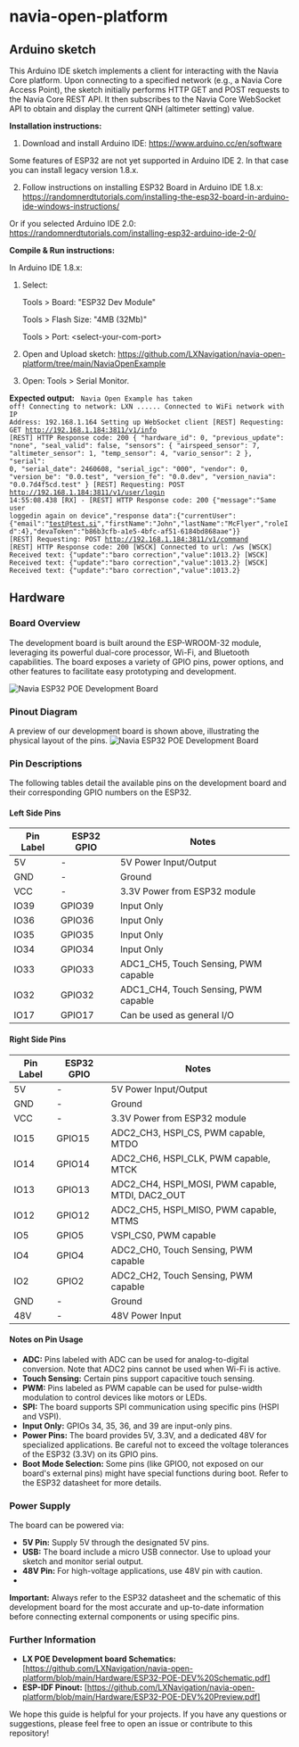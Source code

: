 # navia-open-platform

## Arduino sketch

This Arduino IDE sketch implements a client for interacting with the Navia Core platform. Upon connecting to a specified network (e.g., a Navia Core Access Point), the sketch initially performs HTTP GET and POST requests to the Navia Core REST API. It then subscribes to the Navia Core WebSocket API to obtain and display the current QNH (altimeter setting) value.

**Installation instructions:**

1. Download and install Arduino IDE: https://www.arduino.cc/en/software

  Some features of ESP32 are not yet supported in Arduino IDE 2. In that case you can install legacy version 1.8.x.

2. Follow instructions on installing ESP32 Board in Arduino IDE 1.8.x: https://randomnerdtutorials.com/installing-the-esp32-board-in-arduino-ide-windows-instructions/

Or if you selected Arduino IDE 2.0: https://randomnerdtutorials.com/installing-esp32-arduino-ide-2-0/

**Compile & Run instructions:**

In Arduino IDE 1.8.x:

1. Select:
   
   Tools > Board: "ESP32 Dev Module"
   
   Tools > Flash Size: "4MB (32Mb)"
   
   Tools > Port: \<select-your-com-port\>

4. Open and Upload sketch: https://github.com/LXNavigation/navia-open-platform/tree/main/NaviaOpenExample

5. Open: Tools > Serial Monitor.

**Expected output:**
<code>
Navia Open Example has taken off!
Connecting to network: LXN
......
Connected to WiFi network with IP Address: 192.168.1.164
Setting up WebSocket client
[REST] Requesting: GET http://192.168.1.184:3811/v1/info
[REST] HTTP Response code: 200
{
    "hardware_id": 0,
    "previous_update": "none",
    "seal_valid": false,
    "sensors": {
        "airspeed_sensor": 7,
        "altimeter_sensor": 1,
        "temp_sensor": 4,
        "vario_sensor": 2
    },
    "serial": 0,
    "serial_date": 2460608,
    "serial_igc": "000",
    "vendor": 0,
    "version_be": "0.0.test",
    "version_fe": "0.0.dev",
    "version_navia": "0.0.7d4f5cd.test"
}
[REST] Requesting: POST http://192.168.1.184:3811/v1/user/login
14:55:08.438 [RX] - [REST] HTTP Response code: 200
{"message":"Same user loggedin again on device","response data":{"currentUser":{"email":"test@test.si","firstName":"John","lastName":"McFlyer","roleId":4},"devaToken":"b86b3cfb-a1e5-4bfc-af51-6184bd868aae"}}
[REST] Requesting: POST http://192.168.1.184:3811/v1/command
[REST] HTTP Response code: 200
[WSCK] Connected to url: /ws<LF>
[WSCK] Received text: {"update":"baro correction","value":1013.2}<LF>
[WSCK] Received text: {"update":"baro correction","value":1013.2}<LF>
[WSCK] Received text: {"update":"baro correction","value":1013.2}<LF>
</code>

## Hardware

### Board Overview

The development board is built around the ESP-WROOM-32 module, leveraging its powerful dual-core processor, Wi-Fi, and Bluetooth capabilities. The board exposes a variety of GPIO pins, power options, and other features to facilitate easy prototyping and development.

![Navia ESP32 POE Development Board](https://github.com/LXNavigation/navia-open-platform/blob/main/Hardware/pcb.png?raw=true)

### Pinout Diagram

A preview of our development board is shown above, illustrating the physical layout of the pins.
![Navia ESP32 POE Development Board](https://github.com/LXNavigation/navia-open-platform/blob/main/Hardware/ESP32-POE-DEV%20Preview.png?raw=true)

### Pin Descriptions

The following tables detail the available pins on the development board and their corresponding GPIO numbers on the ESP32.

#### Left Side Pins

| Pin Label | ESP32 GPIO | Notes                                     |
| --------- | ----------- | ----------------------------------------- |
| 5V        | -           | 5V Power Input/Output                     |
| GND       | -           | Ground                                    |
| VCC       | -           | 3.3V Power from ESP32 module                 |
| IO39      | GPIO39      | Input Only                                |
| IO36      | GPIO36      | Input Only                                |
| IO35      | GPIO35      | Input Only                                |
| IO34      | GPIO34      | Input Only                                |
| IO33      | GPIO33      | ADC1_CH5, Touch Sensing, PWM capable      |
| IO32      | GPIO32      | ADC1_CH4, Touch Sensing, PWM capable      |
| IO17      | GPIO17      | Can be used as general I/O    |

#### Right Side Pins

| Pin Label | ESP32 GPIO | Notes                                     |
| --------- | ----------- | ----------------------------------------- |
| 5V        | -           | 5V Power Input/Output                     |
| GND       | -           | Ground                                    |
| VCC       | -           | 3.3V Power from ESP32 module                 |
| IO15      | GPIO15      | ADC2_CH3, HSPI_CS, PWM capable, MTDO     |
| IO14      | GPIO14      | ADC2_CH6, HSPI_CLK, PWM capable, MTCK    |
| IO13      | GPIO13      | ADC2_CH4, HSPI_MOSI, PWM capable, MTDI, DAC2_OUT |
| IO12      | GPIO12      | ADC2_CH5, HSPI_MISO, PWM capable, MTMS     |
| IO5       | GPIO5       | VSPI_CS0, PWM capable                   |
| IO4       | GPIO4       | ADC2_CH0, Touch Sensing, PWM capable      |
| IO2       | GPIO2       | ADC2_CH2, Touch Sensing, PWM capable      |
| GND       | -           | Ground                                    |
| 48V       | -           | 48V Power Input                           |

#### Notes on Pin Usage

*   **ADC:** Pins labeled with ADC can be used for analog-to-digital conversion. Note that ADC2 pins cannot be used when Wi-Fi is active.
*   **Touch Sensing:** Certain pins support capacitive touch sensing.
*   **PWM:** Pins labeled as PWM capable can be used for pulse-width modulation to control devices like motors or LEDs.
*   **SPI:** The board supports SPI communication using specific pins (HSPI and VSPI).
*   **Input Only:** GPIOs 34, 35, 36, and 39 are input-only pins.
*   **Power Pins:** The board provides 5V, 3.3V, and a dedicated 48V for specialized applications. Be careful not to exceed the voltage tolerances of the ESP32 (3.3V) on its GPIO pins.
*   **Boot Mode Selection:** Some pins (like GPIO0, not exposed on our board's external pins) might have special functions during boot. Refer to the ESP32 datasheet for more details.

### Power Supply

The board can be powered via:

*   **5V Pin:** Supply 5V through the designated 5V pins.
*   **USB:**  The board include a micro USB connector. Use to upload your sketch and monitor serial output. 
*   **48V Pin:** For high-voltage applications, use 48V pin with caution.
*   
**Important:** Always refer to the ESP32 datasheet and the schematic of this development board for the most accurate and up-to-date information before connecting external components or using specific pins.

### Further Information

*   **LX POE Development board Schematics:** \[https://github.com/LXNavigation/navia-open-platform/blob/main/Hardware/ESP32-POE-DEV%20Schematic.pdf]
*   **ESP-IDF Pinout:** \[https://github.com/LXNavigation/navia-open-platform/blob/main/Hardware/ESP32-POE-DEV%20Preview.pdf]

We hope this guide is helpful for your projects. If you have any questions or suggestions, please feel free to open an issue or contribute to this repository!

